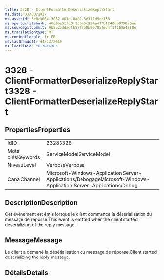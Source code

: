 ```yaml
---
title: 3328 - ClientFormatterDeserializeReplyStart
ms.date: 03/30/2017
ms.assetid: 3e8cb064-3052-481e-8a81-3e311d9ce138
ms.openlocfilehash: 46c9ba51fa0f13ba6c924ad77b1240db0798a3ae
ms.sourcegitcommit: 9b552addadfb57fab0b9e7852ed4f1f1b8a42f8e
ms.translationtype: MT
ms.contentlocale: fr-FR
ms.lasthandoff: 04/23/2019
ms.locfileid: "61781626"
---
```

# <a name="3328---clientformatterdeserializereplystart"></a><span data-ttu-id="12962-102">3328 - ClientFormatterDeserializeReplyStart</span><span class="sxs-lookup"><span data-stu-id="12962-102">3328 - ClientFormatterDeserializeReplyStart</span></span>
## <a name="properties"></a><span data-ttu-id="12962-103">Properties</span><span class="sxs-lookup"><span data-stu-id="12962-103">Properties</span></span>  
  
|||  
|-|-|  
|<span data-ttu-id="12962-104">Id</span><span class="sxs-lookup"><span data-stu-id="12962-104">ID</span></span>|<span data-ttu-id="12962-105">3328</span><span class="sxs-lookup"><span data-stu-id="12962-105">3328</span></span>|  
|<span data-ttu-id="12962-106">Mots clés</span><span class="sxs-lookup"><span data-stu-id="12962-106">Keywords</span></span>|<span data-ttu-id="12962-107">ServiceModel</span><span class="sxs-lookup"><span data-stu-id="12962-107">ServiceModel</span></span>|  
|<span data-ttu-id="12962-108">Niveau</span><span class="sxs-lookup"><span data-stu-id="12962-108">Level</span></span>|<span data-ttu-id="12962-109">Verbose</span><span class="sxs-lookup"><span data-stu-id="12962-109">Verbose</span></span>|  
|<span data-ttu-id="12962-110">Canal</span><span class="sxs-lookup"><span data-stu-id="12962-110">Channel</span></span>|<span data-ttu-id="12962-111">Microsoft-Windows-Application Server-Applications/Débogage</span><span class="sxs-lookup"><span data-stu-id="12962-111">Microsoft-Windows-Application Server-Applications/Debug</span></span>|  
  
## <a name="description"></a><span data-ttu-id="12962-112">Description</span><span class="sxs-lookup"><span data-stu-id="12962-112">Description</span></span>  
 <span data-ttu-id="12962-113">Cet événement est émis lorsque le client commence la désérialisation du message de réponse.</span><span class="sxs-lookup"><span data-stu-id="12962-113">This event is emitted when the client started deserializing of the reply message.</span></span>  
  
## <a name="message"></a><span data-ttu-id="12962-114">Message</span><span class="sxs-lookup"><span data-stu-id="12962-114">Message</span></span>  
 <span data-ttu-id="12962-115">Le client a démarré la désérialisation du message de réponse.</span><span class="sxs-lookup"><span data-stu-id="12962-115">Client started deserializing the reply message.</span></span>  
  
## <a name="details"></a><span data-ttu-id="12962-116">Détails</span><span class="sxs-lookup"><span data-stu-id="12962-116">Details</span></span>

